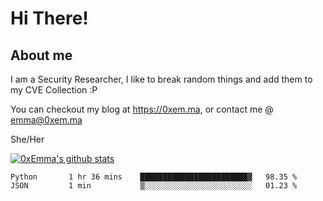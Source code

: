 # Hi There!

## About me
I am a Security Researcher, I like to break random things and add them to my CVE Collection :P 

You can checkout my blog at https://0xem.ma, or contact me @ [emma@0xem.ma](mailto:emma@0xem.ma)

She/Her

[![0xEmma's github stats](https://github-readme-stats.vercel.app/api?username=0xEmma&count_private=true&show_icons=true&theme=dark)](https://github.com/0xEmma)
<!--START_SECTION:waka-->
```text
Python       1 hr 36 mins    ████████████████████████▓   98.35 % 
JSON         1 min           ▒░░░░░░░░░░░░░░░░░░░░░░░░   01.23 % 
```
<!--END_SECTION:waka-->
